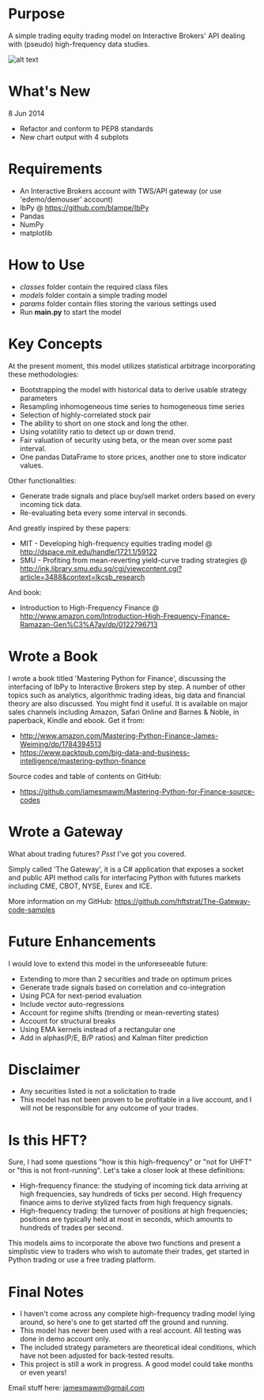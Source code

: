 Purpose
====================================
A simple trading equity trading model on Interactive Brokers' API dealing with (pseudo) high-frequency data studies.

![alt text](https://github.com/jamesmawm/High-Frequency-Trading-Model-with-IB/blob/master/output/run_02_screenshot.png?raw=true "Chart output")


What's New
===
8 Jun 2014
- Refactor and conform to PEP8 standards
- New chart output with 4 subplots

Requirements
===
- An Interactive Brokers account with TWS/API gateway (or use 'edemo/demouser' account)
- IbPy @ https://github.com/blampe/IbPy
- Pandas
- NumPy
- matplotlib

How to Use
===
- *classes* folder contain the required class files
- *models* folder contain a simple trading model
- *params* folder contain files storing the various settings used
- Run **main.py** to start the model

Key Concepts
===
At the present moment, this model utilizes statistical arbitrage incorporating these methodologies:
- Bootstrapping the model with historical data to derive usable strategy parameters
- Resampling inhomogeneous time series to homogeneous time series
- Selection of highly-correlated stock pair
- The ability to short on one stock and long the other.
- Using volatility ratio to detect up or down trend.
- Fair valuation of security using beta, or the mean over some past interval.
- One pandas DataFrame to store prices, another one to store indicator values.

Other functionalities:
- Generate trade signals and place buy/sell market orders based on every incoming tick data.
- Re-evaluating beta every some interval in seconds.

And greatly inspired by these papers:
- MIT - Developing high-frequency equities trading model 
  @ http://dspace.mit.edu/handle/1721.1/59122
- SMU - Profiting from mean-reverting yield-curve trading strategies
  @ http://ink.library.smu.edu.sg/cgi/viewcontent.cgi?article=3488&context=lkcsb_research

And book:
- Introduction to High-Frequency Finance
  @ http://www.amazon.com/Introduction-High-Frequency-Finance-Ramazan-Gen%C3%A7ay/dp/0122796713

Wrote a Book
===
I wrote a book titled 'Mastering Python for Finance', discussing the interfacing of IbPy to
Interactive Brokers step by step. A number of other topics such as analytics, algorithmic trading ideas, big data and
financial theory are also discussed. You might find it useful.
It is available on major sales channels including Amazon, Safari Online and Barnes & Noble,
in paperback, Kindle and ebook.
Get it from:
- http://www.amazon.com/Mastering-Python-Finance-James-Weiming/dp/1784394513
- https://www.packtpub.com/big-data-and-business-intelligence/mastering-python-finance

Source codes and table of contents on GitHub:
- https://github.com/jamesmawm/Mastering-Python-for-Finance-source-codes

Wrote a Gateway
===
What about trading futures? *Psst* I've got you covered.

Simply called 'The Gateway', it is a C# application that exposes a socket and
public API method calls for interfacing Python with futures markets including CME,
CBOT, NYSE, Eurex and ICE.

More information on my GitHub: https://github.com/hftstrat/The-Gateway-code-samples


Future Enhancements
===
I would love to extend this model in the unforeseeable future:
- Extending to more than 2 securities and trade on optimum prices
- Generate trade signals based on correlation and co-integration
- Using PCA for next-period evaluation
- Include vector auto-regressions
- Account for regime shifts (trending or mean-reverting states)
- Account for structural breaks
- Using EMA kernels instead of a rectangular one
- Add in alphas(P/E, B/P ratios) and Kalman filter prediction

Disclaimer
===
- Any securities listed is not a solicitation to trade
- This model has not been proven to be profitable in a live account,
and I will not be responsible for any outcome of your trades.

Is this HFT?
===
Sure, I had some questions "how is this high-frequency" or "not for UHFT" or "this is not front-running". Let's take a closer look at these definitions:
- High-frequency finance: the studying of incoming tick data arriving at high frequencies,
say hundreds of ticks per second. High frequency finance aims to derive stylized facts from high frequency signals.
- High-frequency trading: the turnover of positions at high frequencies;
positions are typically held at most in seconds, which amounts to hundreds of trades per second.

This models aims to incorporate the above two functions and present a simplistic view to traders who wish to automate their trades, get started in Python trading or use a free trading platform.


Final Notes
========================
- I haven't come across any complete high-frequency trading model lying around, so here's one to get started off the ground and running.
- This model has never been used with a real account. All testing was done in demo account only.
- The included strategy parameters are theoretical ideal conditions, which have not been adjusted for back-tested results.
- This project is still a work in progress. A good model could take months or even years!

Email stuff here: jamesmawm@gmail.com
